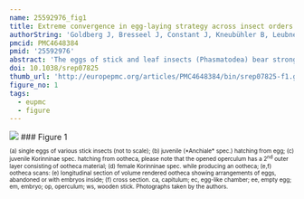 ```yaml
---
name: 25592976_fig1
title: Extreme convergence in egg-laying strategy across insect orders.
authorString: 'Goldberg J, Bresseel J, Constant J, Kneubühler B, Leubner F, Michalik P, Bradler S.'
pmcid: PMC4648384
pmid: '25592976'
abstract: 'The eggs of stick and leaf insects (Phasmatodea) bear strong resemblance to plant seeds and are commonly dispersed by females dropping them to the litter. Here we report a novel egg-deposition mode for Phasmatodea performed by an undescribed Vietnamese species of the enigmatic subfamily Korinninae that produces a complex egg case (ootheca), containing numerous eggs in a highly ordered arrangement. This novel egg-deposition mode is most reminiscent of egg cases produced by members of unrelated insect orders, e.g. by praying mantises (Mantodea) and tortoise beetles (Coleoptera: Cassidinae). Ootheca production constitutes a striking convergence and major transition in reproductive strategy among stick insects, viz. a shift from dispersal of individual eggs to elaborate egg concentration. Adaptive advantages of ootheca formation on arboreal substrate are likely related to protection against parasitoids and desiccation and to allocation of specific host plants. Our phylogenetic analysis of nuclear (28S, H3) and mitochondrial (COI, COII) genes recovered Korinninae as a subordinate taxon among the species-rich Necrosciinae with Asceles as sister taxon, thus suggesting that placement of single eggs on leaves by host plant specialists might be the evolutionary precursor of ootheca formation within stick insects.'
doi: 10.1038/srep07825
thumb_url: 'http://europepmc.org/articles/PMC4648384/bin/srep07825-f1.gif'
figure_no: 1
tags:
  - eupmc
  - figure
---
```

<img src='http://europepmc.org/articles/PMC4648384/bin/srep07825-f1.jpg' style='max-height: 300px'>
### Figure 1
<p style='font-size: 10px;'>(a) single eggs of various stick insects (not to scale); (b) juvenile (*Anchiale* spec.) hatching from egg; (c) juvenile Korinninae spec. hatching from ootheca, please note that the opened operculum has a 2<sup>nd</sup> outer layer consisting of ootheca material; (d) female Korinninae spec. while producing an ootheca; (e,f) ootheca scans: (e) longitudinal section of volume rendered ootheca showing arrangements of eggs, abandoned or with embryos inside; (f) cross section. ca, capitulum; ec, egg-like chamber; ee, empty egg; em, embryo; op, operculum; ws, wooden stick. Photographs taken by the authors.</p>